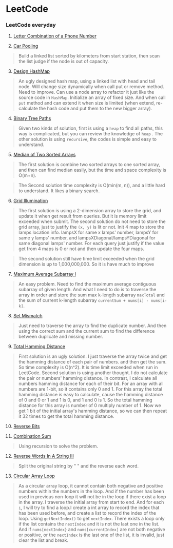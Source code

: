 # LeetCode

### LeetCode everyday

1. [Letter Combination of a Phone Number](https://leetcode.com/problems/letter-combinations-of-a-phone-number/)

2. [Car Pooling](https://leetcode.com/problems/car-pooling/)
 > Build a linked list sorted by kilometers from start station, then scan the list judge if the node is out of capacity.
 
3. [Design HashMap](https://leetcode.com/problems/design-hashmap/)
 > An ugly designed hash map, using a linked list with head and tail node. Will change size dynamically when call put
   or remove method. Need to improve. Can use a node array to refactor it just like the source code in `HashMap`. Initialize
   an array of fixed size. And when call `put` method and can extend it when size is limited (when extend, re-calculate the
   hash code and put them to the new bigger array).
   
4. [Binary Tree Paths](https://leetcode.com/problems/binary-tree-paths/)
 > Given two kinds of solution, first is using a `heap` to find all paths, this way is complicated, but you can review the 
   knowledge of `heap` . The other solution is using `recursive`, the codes is simple and easy to understand.

5. [Median of Two Sorted Arrays](https://leetcode.com/problems/median-of-two-sorted-arrays/)
 > The first solution is combine two sorted arrays to one sorted array, and then can find median easily, but the time and 
   space complexity is O(m+n).
    
 > The Second solution time complexity is O(min(m, n)), and a little hard to understand. It likes a binary search. 

6. [Grid Illumination](https://leetcode.com/problems/grid-illumination/)
 > The first solution is using a 2-dimension array to store the grid, and update it when get result from queries. But it
   is memory limit exceeded when submit.
 > The second solution do not need to store the grid array, just to justify the `(x, y)` is lit or not. Init 4 map to store
   the lamps location info. lampsX for same x lamps' number, lampsY for same y lamps' number, and lampsXDiagonal/lampsYDiagonal for same 
   diagonal lamps' number. For each query just justify if the value get from 4 maps is 0 or not and then update the four maps.

 > The second solution still have time limit exceeded when the grid dimension is up to 1,000,000,000. So it is have much
   to improve

7. [Maximum Average Subarray I](https://leetcode.com/problems/maximum-average-subarray-i/)
 > An easy problem. Need to find the maximum average contiguous subarray of given length. And what I need to do is to traverse
   the array in order and store the sum max k-length subarray `maxTotal` and the sum of current k-length subarray 
   `currentSum + nums[i] - nums[i-k]`.

8. [Set Mismatch](https://leetcode.com/problems/set-mismatch/)
 > Just need to traverse the array to find the duplicate number. And then using the correct sum and the current sum to find
   the difference between duplicate and missing number.

9. [Total Hamming Distance](https://leetcode.com/problems/total-hamming-distance/)
 > First solution is an ugly solution. I just traverse the array twice and get the hamming distance of each pair of numbers.
 > and then get the sum. So time complexity is O(n^2). It is time limit exceeded when run in LeetCode.
 > Second solution is using another thought. I do not calculate the pair or numbers' hamming distance. In contrast, I calculate
 > all numbers hamming distance for each of their bit. For an array with all numbers are 1-bit, so it contains only 0 and 1.
 > For this array the total hamming distance is easy to calculate, cause the hamming distance of 0 and 0 or 1 and 1 is 0, 
 > and 1 and 0 is 1. So the total hamming distance for this array is number of 0 multiply number of 1. Now we get 1 bit of
 > the initial array's hamming distance, so we can then repeat it 32 times to get the total hamming distance.

10. [Reverse Bits](https://leetcode.com/problems/reverse-bits/)

11. [Combination Sum](https://leetcode.com/problems/combination-sum/)
 > Using recursion to solve the problem.

12. [Reverse Words In A String III](https://leetcode.com/problems/reverse-words-in-a-string-iii/)
 > Split the original string by " " and the reverse each word.

13. [Circular Array Loop](https://leetcode.com/problems/circular-array-loop/)
 > As a circular array loop, it cannot contain both negative and positive numbers within the numbers in the loop. And if
 > the number has been used in previous non-loop it will not be in the loop if there exist a loop in the array. I traverse
 > the initial array from start to end. And for each `i`, I will try to find a loop.I create a int array to record the 
 > index that has been used before, and create a list to record the index of the loop. Using `getNextIndex()` to get 
 > `nextIndex`. There exists a loop only if the list contains the `nextIndex` and it is not the last one in the list. And
 > if `nums[nextIndex}` and `nums[currentIndex]` are not both negative or positive, or the `nextIndex` is the last one of
 > the list, it is invalid, just clear the list and break. 